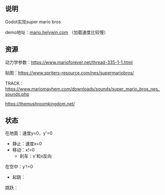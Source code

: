 ## 说明

Godot实现super mario bros

demo地址：[mario.helywin.com](http://mario.helywin.com) （加载速度比较慢）

## 资源

动力学参数：https://www.marioforever.net/thread-335-1-1.html

贴图：https://www.spriters-resource.com/nes/supermariobros/

TRACK：https://www.mariomayhem.com/downloads/sounds/super_mario_bros_nes_sounds.php

https://themushroomkingdom.net/



## 状态

在地面：速度y=0，y'=0

- 静止：速度x=0
- 移动：x!=0
  - 刹车：x'和x反向

在空中：y'!=0

- 起跳：



跳跃：